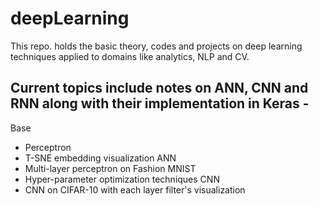 # deepLearning
This repo. holds the basic theory, codes and projects on deep learning techniques applied to domains like analytics, NLP and CV.

## Current topics include notes on ANN, CNN and RNN along with their implementation in Keras -
Base
- Perceptron
- T-SNE embedding visualization
ANN
- Multi-layer perceptron on Fashion MNIST
- Hyper-parameter optimization techniques
CNN
- CNN on CIFAR-10 with each layer filter's visualization
